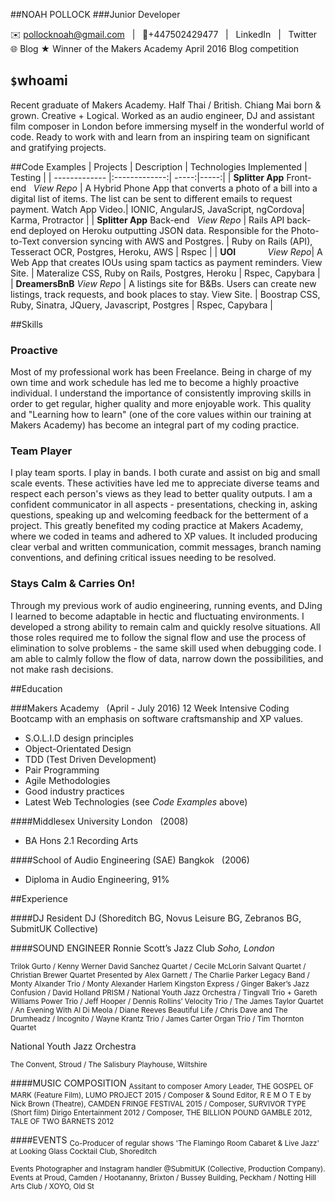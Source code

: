 ##NOAH POLLOCK
###Junior Developer



✉️
<a style="text-decoration:none" href="mailto:pollocknoah@gmail.com">pollocknoah@gmail.com</a>
&nbsp; | &nbsp;
📱+447502429477 &nbsp; | &nbsp;
<a style="text-decoration:none" href="https://uk.linkedin.com/in/knowerlittle">LinkedIn</a>
&nbsp; | &nbsp;
<a style="text-decoration:none" href="https://www.twitter.com/knowerlittle">Twitter</a>
<br>
🌐
<a style="text-decoration:none" href="https://knowerlittle.ghost.io">Blog</a>
★ Winner of the Makers Academy April 2016 Blog competition



## `$`whoami
Recent graduate of Makers Academy. Half Thai / British. Chiang Mai born & grown. Creative + Logical. Worked as an audio engineer, DJ and assistant film composer in London before immersing myself in the wonderful world of code. Ready to work with and learn from an inspiring team on significant and gratifying projects.  

##Code Examples
| Projects     | Description           | Technologies Implemented | Testing |
| ------------- |:-------------:| -----:|-----:|
|   **Splitter App** Front-end &nbsp; <a style="text-decoration:none"  href="https://github.com/knowerlittle/splitter-frontend">*View Repo*</a>  | A Hybrid Phone App that converts a photo of a bill into a digital list of items. The list can be sent to different emails to request payment. <a style="text-decoration:none" href="https://vimeo.com/knowerlittle/billsplitter">Watch App Video</a>.| IONIC, AngularJS, JavaScript, ngCordova| Karma, Protractor |
|   **Splitter App** Back-end &nbsp; <a style="text-decoration:none"  href="https://github.com/knowerlittle/splitter-backend">*View Repo*</a> | Rails API back-end deployed on Heroku outputting JSON data. Responsible for the Photo-to-Text conversion syncing with AWS and Postgres. | Ruby on Rails (API), Tesseract OCR, Postgres, Heroku, AWS  | Rspec |
| **UOI**  &nbsp; &nbsp; &nbsp; &nbsp; &nbsp; &nbsp;  <a style="text-decoration:none"  href="https://github.com/knowerlittle/UOI">*View Repo*</a>| A Web App that creates IOUs using spam tactics as payment reminders. <a style="text-decoration:none"  href="https://uoi.herokuapp.com/">View Site</a>. |   Materalize CSS, Ruby on Rails, Postgres, Heroku | Rspec, Capybara |
| **DreamersBnB** <a style="text-decoration:none"  href="https://github.com/knowerlittle/dreamersbnb">*View Repo*</a> | A listings site for B&Bs. Users can create new listings, track requests, and book places to stay.  <a style="text-decoration:none"  href="https://dreamersbnb.herokuapp.com/">View Site</a>.     |    Boostrap CSS, Ruby, Sinatra, JQuery, Javascript, Postgres | Rspec, Capybara |

##Skills
### Proactive
Most of my professional work has been Freelance. Being in charge of my own time and work schedule has led me to become a highly proactive individual. I understand the importance of consistently improving skills in order to get regular, higher quality and more enjoyable work. This quality and "Learning how to learn" (one of the core values within our training at Makers Academy) has become an integral part of my coding practice.

### Team Player
I play team sports. I play in bands. I both curate and assist on big and small scale events. These activities have led me to appreciate diverse teams and respect each person's views as they lead to better quality outputs. I am a confident communicator in all aspects - presentations, checking in, asking questions, speaking up and welcoming feedback for the betterment of a project. This greatly benefited my coding practice at Makers Academy, where we coded in teams and adhered to XP values. It included producing clear verbal and written communication, commit messages, branch naming conventions, and defining critical issues needing to be resolved.

### Stays Calm & Carries On!
Through my previous work of audio engineering, running events, and DJing I learned to become adaptable in hectic and fluctuating environments. I developed a strong ability to remain calm and quickly resolve situations. All those roles required me to follow the signal flow and use the process of elimination to solve problems - the same skill used when debugging code. I am able to calmly follow the flow of data, narrow down the possibilities, and not make rash decisions.

##Education

###Makers Academy &nbsp; (April - July 2016)
12 Week Intensive Coding Bootcamp with an emphasis on software craftsmanship and XP values.

  * S.O.L.I.D design principles
  * Object-Orientated Design
  * TDD (Test Driven Development)
  * Pair Programming
  * Agile Methodologies
  * Good industry practices
  * Latest Web Technologies (see *Code Examples* above)


####Middlesex University London &nbsp; (2008)
* BA Hons 2.1 Recording Arts

####School of Audio Engineering (SAE) Bangkok &nbsp; (2006)
* Diploma in Audio Engineering, 91%

##Experience

####DJResident DJ (Shoreditch BG, Novus Leisure BG, Zebranos BG, SubmitUK Collective)

####SOUND ENGINEER
Ronnie Scott’s Jazz Club *Soho, London* &nbsp;&nbsp;&nbsp;

<sub>Trilok Gurto / Kenny Werner David Sanchez Quartet / Cecile McLorin Salvant Quartet / Christian Brewer Quartet Presented by Alex Garnett /  The Charlie Parker Legacy Band / Monty Alxander Trio / Monty Alexander Harlem Kingston Express / Ginger Baker’s Jazz Confusion / David Holland PRISM / National Youth Jazz Orchestra / Tingvall Trio + Gareth Williams Power Trio / Jeff Hooper / Dennis Rollins’ Velocity Trio / The James Taylor Quartet / An Evening With Al Di Meola / Diane Reeves Beautiful Life / Chris Dave and The Drumheadz / Incognito / Wayne Krantz Trio / James Carter Organ Trio / Tim Thornton Quartet</sub>

National Youth Jazz Orchestra &nbsp;&nbsp;

<sub>The Convent, Stroud / The Salisbury Playhouse, Wiltshire</sub>


####MUSIC COMPOSITION<sub>Assitant to composer Amory Leader, THE GOSPEL OF MARK (Feature Film), LUMO PROJECT 2015 / Composer & Sound Editor, R E M O T E by Nick Brown (Theatre), CAMDEN FRINGE FESTIVAL 2015 / Composer, SURVIVOR TYPE (Short film) Dirigo Entertainment 2012 / Composer, THE BILLION POUND GAMBLE 2012, TALE OF TWO BARNETS 2012 </sub>

####EVENTS<sub>Co-Producer of regular shows 'The Flamingo Room Cabaret & Live Jazz' at Looking Glass Cocktail Club, Shoreditch</sub><sub> Events Photographer and Instagram handler @SubmitUK (Collective, Production Company).
Events at Proud, Camden / Hootananny, Brixton / Bussey Building, Peckham / Notting Hill Arts Club / XOYO, Old St</sub>
